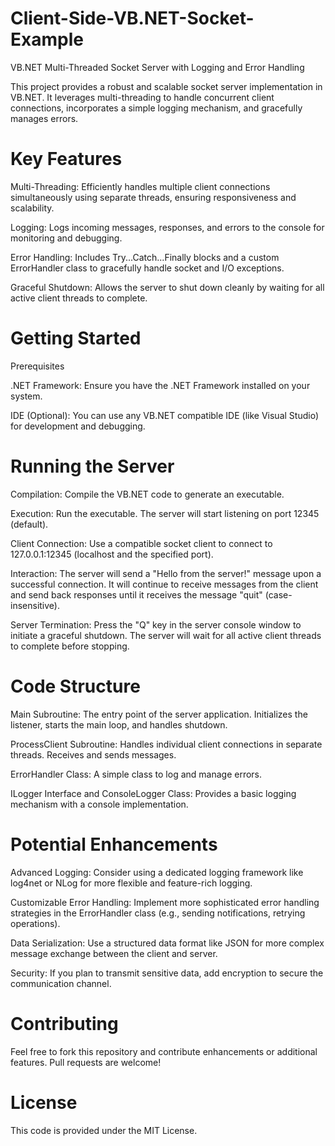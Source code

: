 # Client-Side-VB.NET-Socket-Example

VB.NET Multi-Threaded Socket Server with Logging and Error Handling

This project provides a robust and scalable socket server implementation in VB.NET. It leverages multi-threading to handle concurrent client connections, incorporates a simple logging mechanism, and gracefully manages errors.

# Key Features

Multi-Threading: Efficiently handles multiple client connections simultaneously using separate threads, ensuring responsiveness and scalability.

Logging: Logs incoming messages, responses, and errors to the console for monitoring and debugging.

Error Handling: Includes Try...Catch...Finally blocks and a custom ErrorHandler class to gracefully handle socket and I/O exceptions.

Graceful Shutdown: Allows the server to shut down cleanly by waiting for all active client threads to complete.


# Getting Started

Prerequisites

.NET Framework: Ensure you have the .NET Framework installed on your system.

IDE (Optional): You can use any VB.NET compatible IDE (like Visual Studio) for development and debugging.


# Running the Server

Compilation: Compile the VB.NET code to generate an executable.

Execution: Run the executable. The server will start listening on port 12345 (default).

Client Connection: Use a compatible socket client to connect to 127.0.0.1:12345 (localhost and the specified port).

Interaction: The server will send a "Hello from the server!" message upon a successful connection. It will continue to receive messages from the client and send back responses until it receives the message "quit" (case-insensitive).

Server Termination: Press the "Q" key in the server console window to initiate a graceful shutdown. The server will wait for all active client threads to complete before stopping.


# Code Structure

Main Subroutine: The entry point of the server application. Initializes the listener, starts the main loop, and handles shutdown.

ProcessClient Subroutine: Handles individual client connections in separate threads. Receives and sends messages.

ErrorHandler Class: A simple class to log and manage errors.

ILogger Interface and ConsoleLogger Class: Provides a basic logging mechanism with a console implementation.


# Potential Enhancements

Advanced Logging: Consider using a dedicated logging framework like log4net or NLog for more flexible and feature-rich logging.

Customizable Error Handling: Implement more sophisticated error handling strategies in the ErrorHandler class (e.g., sending notifications, retrying operations).

Data Serialization: Use a structured data format like JSON for more complex message exchange between the client and server.

Security: If you plan to transmit sensitive data, add encryption to secure the communication channel.


# Contributing
Feel free to fork this repository and contribute enhancements or additional features. Pull requests are welcome!

# License
This code is provided under the MIT License.
